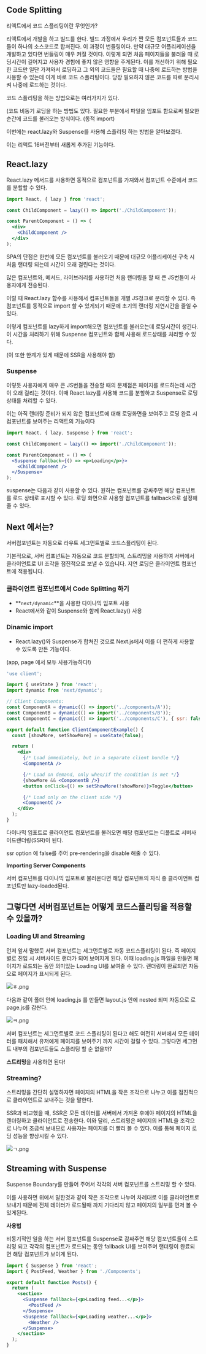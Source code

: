 ## Code Splitting

리엑트에서 코드 스플리팅이란 무엇인가?

리액트에서 개발을 하고 빌드를 한다. 빌드 과정에서 우리가 짠 모든 컴포넌트들과 코드들이 하나의 소스코드로 합쳐진다. 이 과정이 번들링이다. 만약 대규모 어플리케이션을 개발하고 있다면 번들링이 매우 커질 것이다. 이렇게 되면 처음 페이지들을 불러올 때 로딩시간이 길어지고 사용자 경험에 좋지 않은 영향을 주게된다. 이를 개선하기 위해 필요한 코드만 일단 가져와서 로딩하고 그 외의 코드들은 필요할 때 나중에 로드하는 방법을 사용할 수 있는데 이게 바로 코드 스플리팅이다. 당장 필요하지 않은 코드를 따로 분리시켜 나중에 로드하는 것이다.

코드 스플리팅을 하는 방법으로는 여러가지가 있다.

(코드 비동기 로딩을 하는 방법도 있다. 필요한 부분에서 파일을 임포트 함으로써 필요한 순간에 코드를 불러오는 방식이다. (동적 import)

이번에는 react.lazy와 Suspense를 사용해 스플리팅 하는 방법을 알아보겠다.

이는 리액트 16버전부터 새롭게 추가된 기능이다.

## React.lazy

React.lazy 메서드를 사용하면 동적으로 컴포넌트를 가져와서 컴포넌트 수준에서 코드를 분할할 수 있다.

```jsx
import React, { lazy } from 'react';

const ChildComponent = lazy(() => import('./ChildComponent'));

const ParentComponent = () => (
  <div>
    <ChildComponent />
  </div>
);
```

SPA의 단점은 한번에 모든 컴포넌트를 불러오기 때문에 대규모 어플리케이션 구축 시 처음 랜더링 되는데 시간이 오래 걸린다는 것이다.

많은 컴포넌트와, 메서드, 라이브러리를 사용하면 처음 랜더링을 할 때 큰 JS번들이 사용자에게 전송된다.

이럴 때 React.lazy 함수를 사용해서 컴포넌트들을 개별 JS청크로 분리할 수 있다. 즉 컴포넌트를 동적으로 import 할 수 있게되기 때문에 초기의 랜더링 지연시간을 줄일 수 있다.

이렇게 컴포넌트를 lazy하게 import해오면 컴포넌트를 불러오는데 로딩시간이 생긴다. 이 시간을 처리하기 위해 Suspense 컴포넌트와 함께 사용해 로드상태를 처리할 수 있다.

(이 또한 한계가 있게 때문에 SSR을 사용해야 함)

### Suspense

이렇듯 사용자에게 매우 큰 JS번들을 전송할 때의 문제점은 페이지를 로드하는데 시간이 오래 걸리는 것이다. 이때 React.lazy를 사용해 코드를 분할하고 Suspense로 로딩상태를 처리할 수 있다.

이는 아직 랜더링 준비가 되지 않은 컴포넌트에 대해 로딩화면을 보여주고 로딩 완료 시 컴포넌트를 보여주는 리액트의 기능이다

```jsx
import React, { lazy, Suspense } from 'react';

const ChildComponent = lazy(() => import('./ChildComponent'));

const ParentComponent = () => (
  <Suspense fallback={() => <p>Loading</p>}>
    <ChildComponent />
  </Suspense>
);
```

suspense는 다음과 같이 사용할 수 있다. 원하는 컴포넌트를 감싸주면 해당 컴포넌트를 로드 상태로 표시할 수 있다. 로딩 화면으로 사용할 컴포넌트를 fallback으로 설정해 줄 수 있다.

## Next 에서는?

서버컴포넌트는 자동으로 라우트 세그먼트별로 코드스플리팅이 된다.

기본적으로, 서버 컴포넌트는 자동으로 코드 분할되며, 스트리밍을 사용하여 서버에서 클라이언트로 UI 조각을 점진적으로 보낼 수 있습니다. 지연 로딩은 클라이언트 컴포넌트에 적용됩니다.

### 클라이언트 컴포넌트에서 Code Splitting 하기

- **`next/dynamic`**을 사용한 다이나믹 임포트 사용
- React에서와 같이 Suspense와 함께 React.lazy() 사용

### Dinamic import

- React.lazy()와 Suspense가 합쳐진 것으로 Next.js에서 이를 더 편하게 사용할 수 있도록 만든 기능이다.

(app, page 에서 모두 사용가능하다!)

```jsx
'use client';

import { useState } from 'react';
import dynamic from 'next/dynamic';

// Client Components:
const ComponentA = dynamic(() => import('../components/A'));
const ComponentB = dynamic(() => import('../components/B'));
const ComponentC = dynamic(() => import('../components/C'), { ssr: false });

export default function ClientComponentExample() {
  const [showMore, setShowMore] = useState(false);

  return (
    <div>
      {/* Load immediately, but in a separate client bundle */}
      <ComponentA />

      {/* Load on demand, only when/if the condition is met */}
      {showMore && <ComponentB />}
      <button onClick={() => setShowMore(!showMore)}>Toggle</button>

      {/* Load only on the client side */}
      <ComponentC />
    </div>
  );
}
```

다이나믹 임포트로 클라이언트 컴포넌트를 불러오면 해당 컴포넌트는 디폴트로 서버사이드랜더링(SSR)이 된다.

ssr option 에 false를 주어 pre-rendering을 disable 해줄 수 있다.

**Importing Server Components**

서버 컴포넌트를 다이나믹 임포트로 불러온다면 해당 컴포넌트의 자식 중 클라이언트 컴포넌트만 lazy-loaded된다.

## 그렇다면 서버컴포넌트는 어떻게 코드스플리팅을 적용할 수 있을까?

### **Loading UI and Streaming**

먼저 앞서 말했듯 서버 컴포넌트는 세그먼트별로 자동 코드스플리팅이 된다. 즉 페이지별로 진입 시 서버사이드 랜더가 되어 보여지게 된다. 이때 loading.js 파일을 만들면 페이지가 로드되는 동안 의미있는 Loading UI를 보여줄 수 있다. 랜더링이 완료되면 자동으로 페이지가 표시되게 된다.

![ㅎ.png](./image/ㅎ.png)

다음과 같이 폴더 안에 loading.js 를 만들면 layout.js 안에 nested 되며 자동으로 <Suspense> 로 page.js를 감싼다.

![ㅋ.png](./image/ㅋ.png)

서버 컴포넌트는 세그먼트별로 코드 스플리팅이 된다고 해도 여전히 서버에서 모든 데이터를 패치해서 유저에게 페이지를 보여주기 까지 시간이 걸릴 수 있다. 그렇다면 세그먼트 내부의 컴포넌트들도 스플리팅 할 순 없을까?

**스트리밍**을 사용하면 된다!

### Streaming?

스트리밍을 간단히 설명하자면 페이지의 HTML을 작은 조각으로 나누고 이를 점진적으로 클라이언트로 보내주는 것을 말한다.

SSR과 비교했을 때, SSR은 모든 데이터를 서버에서 가져온 후에야 페이지의 HTML을 렌더링하고 클라이언트로 전송한다. 이와 달리, 스트리밍은 페이지의 HTML을 조각으로 나누어 조금씩 보내므로 사용자는 페이지를 더 빨리 볼 수 있다. 이를 통해 페이지 로딩 성능을 향상시킬 수 있다.

![ㄱ.png](./image/ㄱ.png)

## Streaming with Suspense

Suspense Boundary를 만들어 주어서 각각의 서버 컴포넌트를 스트리밍 할 수 있다.

이를 사용하면 위에서 말한것과 같이 작은 조각으로 나누어 차례대로 이를 클라이언트로 보내기 때문에 전체 데이터가 로드될때 까지 기다리지 않고 페이지의 일부를 먼저 볼 수 있게된다.

**사용법**

비동기적인 일을 하는 서버 컴포넌트를 Suspense로 감싸주면 해당 컴포넌트들이 스트리밍 되고 각각의 컴포넌트가 로드되는 동안 fallback UI를 보여주며 랜더링이 완료되면 해당 컴포넌트가 보이게 된다.

```jsx
import { Suspense } from 'react';
import { PostFeed, Weather } from './Components';

export default function Posts() {
  return (
    <section>
      <Suspense fallback={<p>Loading feed...</p>}>
        <PostFeed />
      </Suspense>
      <Suspense fallback={<p>Loading weather...</p>}>
        <Weather />
      </Suspense>
    </section>
  );
}
```
